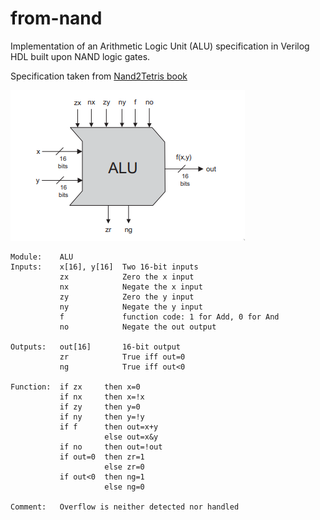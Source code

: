 # from-nand
Implementation of an Arithmetic Logic Unit (ALU) specification in Verilog HDL built upon NAND logic gates.


Specification taken from [Nand2Tetris book](https://www.nand2tetris.org/_files/ugd/44046b_f0eaab042ba042dcb58f3e08b46bb4d7.pdf)

![ALU](/img/alu.png "ALU")

```
Module:    ALU
Inputs:    x[16], y[16]  Two 16-bit inputs
           zx            Zero the x input
           nx            Negate the x input
           zy            Zero the y input
           ny            Negate the y input
           f             function code: 1 for Add, 0 for And
           no            Negate the out output

Outputs:   out[16]       16-bit output
           zr            True iff out=0
           ng            True iff out<0

Function:  if zx     then x=0
           if nx     then x=!x
           if zy     then y=0
           if ny     then y=!y
           if f      then out=x+y
                     else out=x&y
           if no     then out=!out
           if out=0  then zr=1
                     else zr=0
           if out<0  then ng=1
                     else ng=0

Comment:   Overflow is neither detected nor handled 
```
